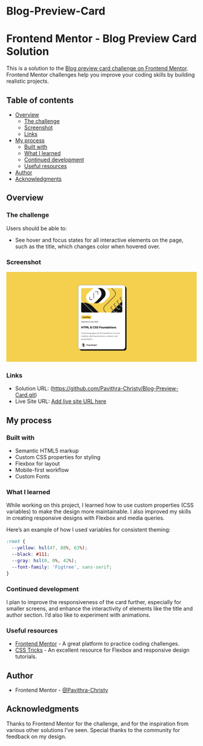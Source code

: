 # Blog-Preview-Card
# Frontend Mentor - Blog Preview Card Solution

This is a solution to the [Blog preview card challenge on Frontend Mentor](https://www.frontendmentor.io/challenges/blog-preview-card-ckPaj01IcS). Frontend Mentor challenges help you improve your coding skills by building realistic projects. 

## Table of contents

- [Overview](#overview)
  - [The challenge](#the-challenge)
  - [Screenshot](#screenshot)
  - [Links](#links)
- [My process](#my-process)
  - [Built with](#built-with)
  - [What I learned](#what-i-learned)
  - [Continued development](#continued-development)
  - [Useful resources](#useful-resources)
- [Author](#author)
- [Acknowledgments](#acknowledgments)

## Overview

### The challenge

Users should be able to:

- See hover and focus states for all interactive elements on the page, such as the title, which changes color when hovered over.

### Screenshot

![](./assets/images/Screenshot.png)



### Links

- Solution URL: (https://github.com/Pavithra-Christy/Blog-Preview-Card.git)
- Live Site URL: [Add live site URL here](https://your-live-site-url.com)

## My process

### Built with

- Semantic HTML5 markup
- Custom CSS properties for styling
- Flexbox for layout
- Mobile-first workflow
- Custom Fonts

### What I learned

While working on this project, I learned how to use custom properties (CSS variables) to make the design more maintainable. I also improved my skills in creating responsive designs with Flexbox and media queries.

Here’s an example of how I used variables for consistent theming:

```css
:root {
  --yellow: hsl(47, 88%, 63%);
  --black: #111;
  --gray: hsl(0, 0%, 42%);
  --font-family: 'Figtree', sans-serif;
}
```

### Continued development

I plan to improve the responsiveness of the card further, especially for smaller screens, and enhance the interactivity of elements like the title and author section. I’d also like to experiment with animations.

### Useful resources

- [Frontend Mentor](https://www.frontendmentor.io) - A great platform to practice coding challenges.
- [CSS Tricks](https://css-tricks.com/) - An excellent resource for Flexbox and responsive design tutorials.

## Author

- Frontend Mentor - [@Pavithra-Christy](https://www.frontendmentor.io/profile/Pavithra-Christy)


## Acknowledgments

Thanks to Frontend Mentor for the challenge, and for the inspiration from various other solutions I’ve seen. Special thanks to the community for feedback on my design.

 
